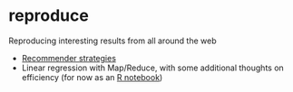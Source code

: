 # reproduce
Reproducing interesting results from all around the web

* [Recommender strategies](matrix-factorization/recommendation_strategies.ipynb)
* Linear regression with Map/Reduce, with some additional thoughts on efficiency (for now as an [R notebook](linear-regression-map-reduce/linear_regression_map_reduce.ipynb))

